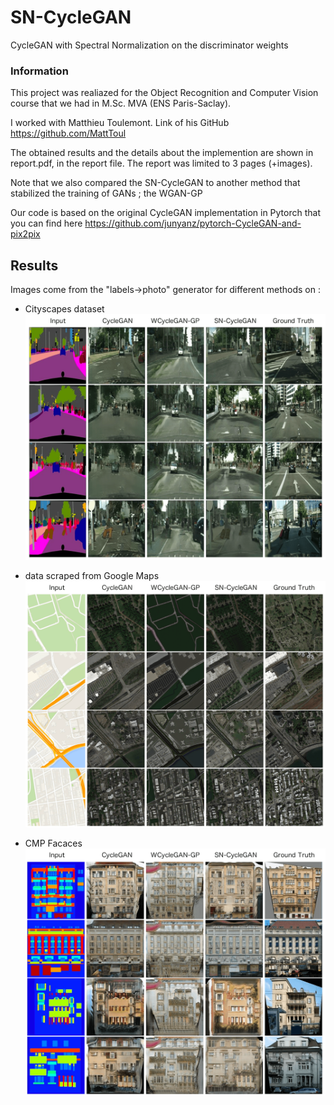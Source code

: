 # SN-CycleGAN

CycleGAN with Spectral Normalization on the discriminator weights

### Information

This project was realiazed for the Object Recognition and Computer Vision course that we had in M.Sc. MVA (ENS Paris-Saclay).

I worked with Matthieu Toulemont. Link of his GitHub https://github.com/MattToul

The obtained results and the details about the implemention are shown in report.pdf, in the report file.
The report was limited to 3 pages (+images).

Note that we also compared the SN-CycleGAN to another method that stabilized the training of GANs ; the WGAN-GP

Our code is based on the original CycleGAN implementation in Pytorch that you can find here https://github.com/junyanz/pytorch-CycleGAN-and-pix2pix

## Results

Images come from the "labels→photo" generator for different methods on :

* Cityscapes dataset
![](./results/cityscapes.png)

* data scraped from Google Maps
![](./results/googlemaps.png)

* CMP Facaces
![](./results/cmpfacades.png)
